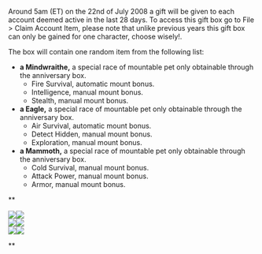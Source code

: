 Around 5am (ET) on the 22nd of July 2008 a gift will be given to each account deemed active in the last 28 days. To access this gift box go to File > Claim Account Item, please note that unlike previous years this gift box can only be gained for one character, choose wisely!.

The box will contain one random item from the following list:

- **a Mindwraithe,** a special race of mountable pet only obtainable through the anniversary box.
  - Fire Survival, automatic mount bonus.
  - Intelligence, manual mount bonus.
  - Stealth, manual mount bonus.
- **a Eagle,** a special race of mountable pet only obtainable through the anniversary box.
  - Air Survival, automatic mount bonus.
  - Detect Hidden, manual mount bonus.
  - Exploration, manual mount bonus.
- **a Mammoth,** a special race of mountable pet only obtainable through the anniversary box.
  - Cold Survival, manual mount bonus.
  - Attack Power, manual mount bonus.
  - Armor, manual mount bonus.

\*\*

![](https://lohcdn.com/game/r/big/mjpmindm.gif)![](https://lohcdn.com/game/r/big/mjpmindf.gif)  
![](https://lohcdn.com/game/r/big/mjpeaglem.gif)![](https://lohcdn.com/game/r/big/mjpeaglef.gif)  
![](https://lohcdn.com/game/r/big/mjpmammothm.gif)![](https://lohcdn.com/game/r/big/mjpmammothf.gif)

\*\*
